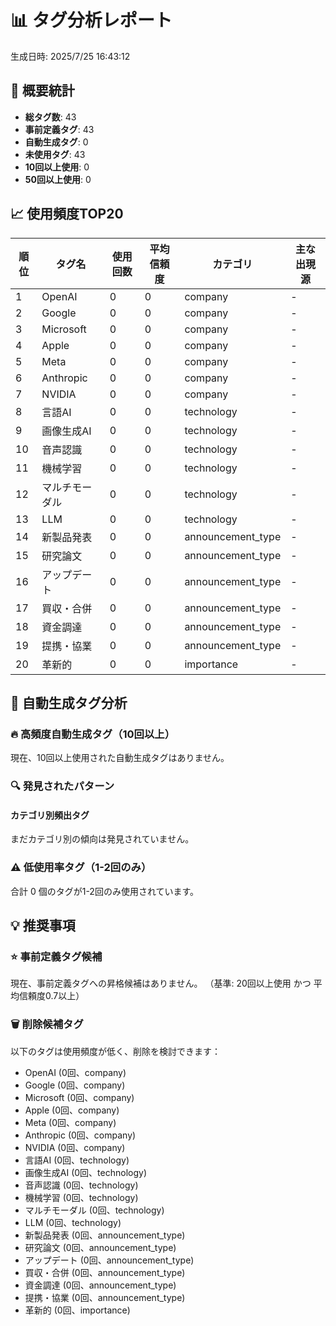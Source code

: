 # 📊 タグ分析レポート

生成日時: 2025/7/25 16:43:12

## 🎯 概要統計

- **総タグ数**: 43
- **事前定義タグ**: 43
- **自動生成タグ**: 0
- **未使用タグ**: 43
- **10回以上使用**: 0
- **50回以上使用**: 0

## 📈 使用頻度TOP20

| 順位 | タグ名 | 使用回数 | 平均信頼度 | カテゴリ | 主な出現源 |
|------|--------|----------|------------|----------|------------|
| 1 | OpenAI | 0 | 0 | company | - |
| 2 | Google | 0 | 0 | company | - |
| 3 | Microsoft | 0 | 0 | company | - |
| 4 | Apple | 0 | 0 | company | - |
| 5 | Meta | 0 | 0 | company | - |
| 6 | Anthropic | 0 | 0 | company | - |
| 7 | NVIDIA | 0 | 0 | company | - |
| 8 | 言語AI | 0 | 0 | technology | - |
| 9 | 画像生成AI | 0 | 0 | technology | - |
| 10 | 音声認識 | 0 | 0 | technology | - |
| 11 | 機械学習 | 0 | 0 | technology | - |
| 12 | マルチモーダル | 0 | 0 | technology | - |
| 13 | LLM | 0 | 0 | technology | - |
| 14 | 新製品発表 | 0 | 0 | announcement_type | - |
| 15 | 研究論文 | 0 | 0 | announcement_type | - |
| 16 | アップデート | 0 | 0 | announcement_type | - |
| 17 | 買収・合併 | 0 | 0 | announcement_type | - |
| 18 | 資金調達 | 0 | 0 | announcement_type | - |
| 19 | 提携・協業 | 0 | 0 | announcement_type | - |
| 20 | 革新的 | 0 | 0 | importance | - |

## 🤖 自動生成タグ分析

### 🔥 高頻度自動生成タグ（10回以上）

現在、10回以上使用された自動生成タグはありません。

### 🔍 発見されたパターン

#### カテゴリ別頻出タグ

まだカテゴリ別の傾向は発見されていません。


### ⚠️ 低使用率タグ（1-2回のみ）

合計 0 個のタグが1-2回のみ使用されています。


## 💡 推奨事項

### ⭐ 事前定義タグ候補

現在、事前定義タグへの昇格候補はありません。
（基準: 20回以上使用 かつ 平均信頼度0.7以上）


### 🗑️ 削除候補タグ

以下のタグは使用頻度が低く、削除を検討できます：

- OpenAI (0回、company)
- Google (0回、company)
- Microsoft (0回、company)
- Apple (0回、company)
- Meta (0回、company)
- Anthropic (0回、company)
- NVIDIA (0回、company)
- 言語AI (0回、technology)
- 画像生成AI (0回、technology)
- 音声認識 (0回、technology)
- 機械学習 (0回、technology)
- マルチモーダル (0回、technology)
- LLM (0回、technology)
- 新製品発表 (0回、announcement_type)
- 研究論文 (0回、announcement_type)
- アップデート (0回、announcement_type)
- 買収・合併 (0回、announcement_type)
- 資金調達 (0回、announcement_type)
- 提携・協業 (0回、announcement_type)
- 革新的 (0回、importance)
